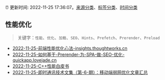 :alarm_clock: 更新时间: 2022-11-25 17:36:07。[来源分类](../README.md)、[标签分类](../TAGS.md)、[时间分类](../TIMELINE.md)

## 性能优化


> 关键字：`性能`、`优化`、`加载`、`SEO`、`Hints`、`Prefetch`、`Prerender`、`Preload`



- [2022-11-25-前端性能优化心法-insights.thoughtworks.cn](https://blogread.cn/news/go.php?idItem=15416&url=https%3A%2F%2Finsights.thoughtworks.cn%2Ffrontend-performance-tuning%2F%3Fcomefrom%3Dhttps%253A%252F%252Fblogread.cn%252Fnews%252F) 
- [2022-11-25-如何基于-Prerender-为-SPA-做-SEO-优化-quickapp.lovejade.cn](https://blogread.cn/news/go.php?idItem=15414&url=https%3A%2F%2Fquickapp.lovejade.cn%2Fhow-to-optimize-seo-for-spa-based-on-prerender%2F%3Fcomefrom%3Dhttps%253A%252F%252Fblogread.cn%252Fnews%252F) 
- [2022-11-25-C++性能白皮书](https://toutiao.io/k/jyi7ynf) 
- [2022-11-25-即时通讯技术文集（第-6-期）：移动端弱网优化文章汇总](https://toutiao.io/k/trhrgeh) 